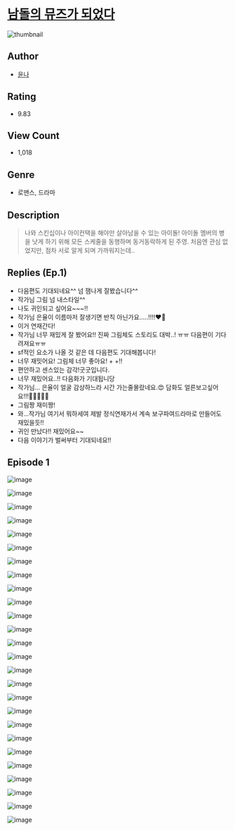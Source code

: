 # [남돌의 뮤즈가 되었다](https://comic.naver.com/challenge/list?titleId=810470)
![thumbnail](https://image-comic.pstatic.net/user_contents_data/challenge_comic/2023/05/23/328858/upload_3761409703828207972_480x623.jpeg)

## Author
- [윤나](https://comic.naver.com/artistTitle?id=328858)

## Rating
- 9.83

## View Count
- 1,018

## Genre
- 로맨스, 드라마

## Description
> 나와 스킨십이나 아이컨택을 해야만 살아남을 수 있는 아이돌! 아이돌 멤버의 병을 낫게 하기 위해 모든 스케줄을 동행하며 동거동락하게 된 주영. 처음엔 관심 없었지만, 점차 서로 알게 되며 가까워지는데..

## Replies (Ep.1)
- 다음편도 기대되네요^^ 넘 잼나게 잘봤습니다^^
- 작가님 그림 넘 내스타일^^
- 나도 귀인되고 싶어요~~~!!
- 작가님 은율이 이름마저 잘생기면 반칙 아닌가요.....!!!!❤️‍🔥
- 이거 연재간다!
- 작가님 너무 재밌게 잘 봤어요!! 진짜 그림체도 스토리도 대박..! ㅠㅠ 다음편이 기다려져요ㅠㅠ
- sf적인 요소가 나올 것 같은 데 다음편도 기대해봅니다!
- 너무 재밋어요! 그림체 너무 좋아요! + +!!
- 편안하고 센스있는 감각!굿굿입니다.
- 너무 재밌어요..!! 다음화가 기대됩니당
- 작가님... 은율이 얼굴 감상하느라 시간 가는줄몰랐네요.😍 담화도 얼른보고싶어요!!!💖💖💖💖💖
- 그림짱 재미짱!
- 와...작가님 여기서 뭐하세여 제발 정식연재가서 계속 보구파여드라마로 만들어도 재밌을듯!!
- 귀인 만났다!! 재밌어요~~
- 다음 이야기가 벌써부터 기대되네요!!

## Episode 1
![image](https://image-comic.pstatic.net/user_contents_data/challenge_comic/2023/05/23/328858/upload_3558467349406442293.jpeg)

![image](https://image-comic.pstatic.net/user_contents_data/challenge_comic/2023/05/23/328858/upload_3545849344607793718.jpeg)

![image](https://image-comic.pstatic.net/user_contents_data/challenge_comic/2023/05/23/328858/upload_3558519244811756390.jpeg)

![image](https://image-comic.pstatic.net/user_contents_data/challenge_comic/2023/05/23/328858/upload_3991936815576080946.jpeg)

![image](https://image-comic.pstatic.net/user_contents_data/challenge_comic/2023/05/23/328858/upload_7363447183391273830.jpeg)

![image](https://image-comic.pstatic.net/user_contents_data/challenge_comic/2023/05/23/328858/upload_3630243459055696177.jpeg)

![image](https://image-comic.pstatic.net/user_contents_data/challenge_comic/2023/05/23/328858/upload_7149855161172703024.jpeg)

![image](https://image-comic.pstatic.net/user_contents_data/challenge_comic/2023/05/23/328858/upload_3979038269435424868.jpeg)

![image](https://image-comic.pstatic.net/user_contents_data/challenge_comic/2023/05/23/328858/upload_3703191868770891831.jpeg)

![image](https://image-comic.pstatic.net/user_contents_data/challenge_comic/2023/05/23/328858/upload_3905236823327728436.jpeg)

![image](https://image-comic.pstatic.net/user_contents_data/challenge_comic/2023/05/23/328858/upload_3545802061393192036.jpeg)

![image](https://image-comic.pstatic.net/user_contents_data/challenge_comic/2023/05/23/328858/upload_3919318277334184505.jpeg)

![image](https://image-comic.pstatic.net/user_contents_data/challenge_comic/2023/05/23/328858/upload_7075209119248298341.jpeg)

![image](https://image-comic.pstatic.net/user_contents_data/challenge_comic/2023/05/23/328858/upload_3473742269006504753.jpeg)

![image](https://image-comic.pstatic.net/user_contents_data/challenge_comic/2023/05/23/328858/upload_3473180637621989680.jpeg)

![image](https://image-comic.pstatic.net/user_contents_data/challenge_comic/2023/05/23/328858/upload_7378412851677127481.jpeg)

![image](https://image-comic.pstatic.net/user_contents_data/challenge_comic/2023/05/23/328858/upload_7293361215565542456.jpeg)

![image](https://image-comic.pstatic.net/user_contents_data/challenge_comic/2023/05/23/328858/upload_3702577060560134967.jpeg)

![image](https://image-comic.pstatic.net/user_contents_data/challenge_comic/2023/05/23/328858/upload_7221018658916939572.jpeg)

![image](https://image-comic.pstatic.net/user_contents_data/challenge_comic/2023/05/23/328858/upload_3978423620974686518.jpeg)

![image](https://image-comic.pstatic.net/user_contents_data/challenge_comic/2023/05/23/328858/upload_3474863808749646135.jpeg)

![image](https://image-comic.pstatic.net/user_contents_data/challenge_comic/2023/05/23/328858/upload_7148679783178985825.jpeg)

![image](https://image-comic.pstatic.net/user_contents_data/challenge_comic/2023/05/23/328858/upload_3834870475825689394.jpeg)

![image](https://image-comic.pstatic.net/user_contents_data/challenge_comic/2023/05/23/328858/upload_3473454226283640417.jpeg)

![image](https://image-comic.pstatic.net/user_contents_data/challenge_comic/2023/05/23/328858/upload_3990811800435372852.jpeg)

![image](https://image-comic.pstatic.net/user_contents_data/challenge_comic/2023/05/23/328858/upload_7292510207185793592.jpeg)
